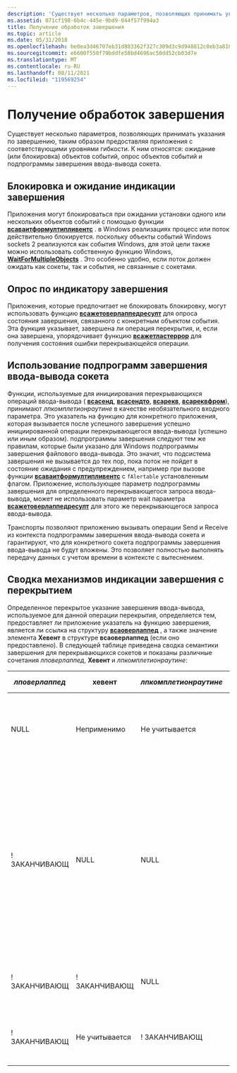 ```yaml
---
description: 'Существует несколько параметров, позволяющих принимать указания по завершению, таким образом предоставляя приложения с соответствующими уровнями гибкости. К ним относятся: ожидание (или блокировка) объектов событий, опрос объектов событий и подпрограммы завершения ввода-вывода сокета.'
ms.assetid: 071cf198-6b4c-445e-9bd9-044f57f994a3
title: Получение обработок завершения
ms.topic: article
ms.date: 05/31/2018
ms.openlocfilehash: be0ea3d46707eb31d803362f327c309d3c9d948812c0eb3a810e31b896e895e1
ms.sourcegitcommit: e6600f550f79bddfe58bd4696ac50dd52cb03d7e
ms.translationtype: MT
ms.contentlocale: ru-RU
ms.lasthandoff: 08/11/2021
ms.locfileid: "119569254"
---
```

# <a name="receiving-completion-indications"></a>Получение обработок завершения

Существует несколько параметров, позволяющих принимать указания по завершению, таким образом предоставляя приложения с соответствующими уровнями гибкости. К ним относятся: ожидание (или блокировка) объектов событий, опрос объектов событий и подпрограммы завершения ввода-вывода сокета.

## <a name="blocking-and-waiting-for-completion-indication"></a>Блокировка и ожидание индикации завершения

Приложения могут блокироваться при ожидании установки одного или нескольких объектов событий с помощью функции [**всаваитформултипливентс**](/windows/desktop/api/Winsock2/nf-winsock2-wsawaitformultipleevents) . в Windows реализациях процесс или поток действительно блокируется. поскольку объекты событий Windows sockets 2 реализуются как события Windows, для этой цели также можно использовать собственную функцию Windows, [**WaitForMultipleObjects**](/windows/win32/api/synchapi/nf-synchapi-waitformultipleobjects) . Это особенно удобно, если поток должен ожидать как сокеты, так и события, не связанные с сокетами.

## <a name="polling-for-completion-indication"></a>Опрос по индикатору завершения

Приложения, которые предпочитает не блокировать блокировку, могут использовать функцию [**всажетоверлаппедресулт**](/windows/desktop/api/Winsock2/nf-winsock2-wsagetoverlappedresult) для опроса состояния завершения, связанного с конкретным объектом события. Эта функция указывает, завершена ли операция перекрытия, и, если она завершена, упорядочивает функцию [**всажетластеррор**](/windows/desktop/api/winsock/nf-winsock-wsagetlasterror) для получения состояния ошибки перекрывающейся операции.

## <a name="using-socket-io-completion-routines"></a>Использование подпрограмм завершения ввода-вывода сокета

Функции, используемые для инициирования перекрывающихся операций ввода-вывода ( [**всасенд**](/windows/desktop/api/Winsock2/nf-winsock2-wsasend), [**всасендто**](/windows/desktop/api/Winsock2/nf-winsock2-wsasendto), [**всарекв**](/windows/desktop/api/Winsock2/nf-winsock2-wsarecv), [**всареквфром**](/windows/desktop/api/Winsock2/nf-winsock2-wsarecvfrom)), принимают *лпкомплетионраутине* в качестве необязательного входного параметра. Это указатель на функцию для конкретного приложения, которая вызывается после успешного завершения успешно инициированной операции перекрывающегося ввода-вывода (успешно или иным образом). подпрограммы завершения следуют тем же правилам, которые были указано для Windows подпрограммы завершения файлового ввода-вывода. Это значит, что подсистема завершения не вызывается до тех пор, пока поток не пойдет в состояние ожидания с предупреждением, например при вызове функции [**всаваитформултипливентс**](/windows/desktop/api/Winsock2/nf-winsock2-wsawaitformultipleevents) с `fAlertable` установленным флагом. Приложение, использующее параметр подпрограммы завершения для определенного перекрывающегося запроса ввода-вывода, может не использовать параметр wait параметра [**всажетоверлаппедресулт**](/windows/desktop/api/Winsock2/nf-winsock2-wsagetoverlappedresult) для этого же перекрывающегося запроса ввода-вывода.

Транспорты позволяют приложению вызывать операции Send и Receive из контекста подпрограммы завершения ввода-вывода сокета и гарантируют, что для конкретного сокета подпрограммы завершения ввода-вывода не будут вложены. Это позволяет полностью выполнять передачу данных с учетом времени в контексте с вытеснением.

## <a name="summary-of-overlapped-completion-indication-mechanisms"></a>Сводка механизмов индикации завершения с перекрытием

Определенное перекрытое указание завершения ввода-вывода, используемое для данной операции перекрытия, определяется тем, предоставляет ли приложение указатель на функцию завершения, является ли ссылка на структуру [**всаоверлаппед**](/windows/desktop/api/Winsock2/ns-winsock2-wsaoverlapped) , а также значение элемента **Хевент** в структуре **всаоверлаппед** (если оно предоставлено). В следующей таблице приведена сводка семантики завершения для перекрывающихся сокетов и показаны различные сочетания *лповерлаппед*, **Хевент** и *лпкомплетионраутине*:

| *лповерлаппед* | хевент         | *лпкомплетионраутине* | Индикатор завершения                                                                                                                                                                                                    |
|----------------|----------------|-----------------------|--------------------------------------------------------------------------------------------------------------------------------------------------------------------------------------------------------------------------|
| NULL           | Неприменимо | Не учитывается               | Операция завершается синхронно. Он ведет себя так, как если бы он был ноноверлаппед сокетом.                                                                                                                                      |
| ! ЗАКАНЧИВАЮЩ          | NULL           | NULL                  | операция завершается перекрытием, но отсутствует механизм завершения, поддерживаемый сокетами Windows 2. В этом случае можно использовать механизм порта завершения (если поддерживается). В противном случае уведомление о завершении отсутствует. |
| ! ЗАКАНЧИВАЮЩ          | ! ЗАКАНЧИВАЮЩ          | NULL                  | Операция завершает перекрытие, уведомление по сигнальному объекту события.                                                                                                                                                  |
| ! ЗАКАНЧИВАЮЩ          | Не учитывается        | ! ЗАКАНЧИВАЮЩ                 | Операция завершает перекрытие, уведомление по плану завершения.                                                                                                                                           |



 

 

 
